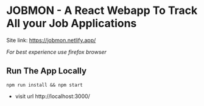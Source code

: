 # JOBMON - A React Webapp To Track All your Job Applications

Site link: https://jobmon.netlify.app/

*For best experience use firefox browser*

## Run The App Locally
```
npm run install && npm start
```
* visit url http://localhost:3000/
